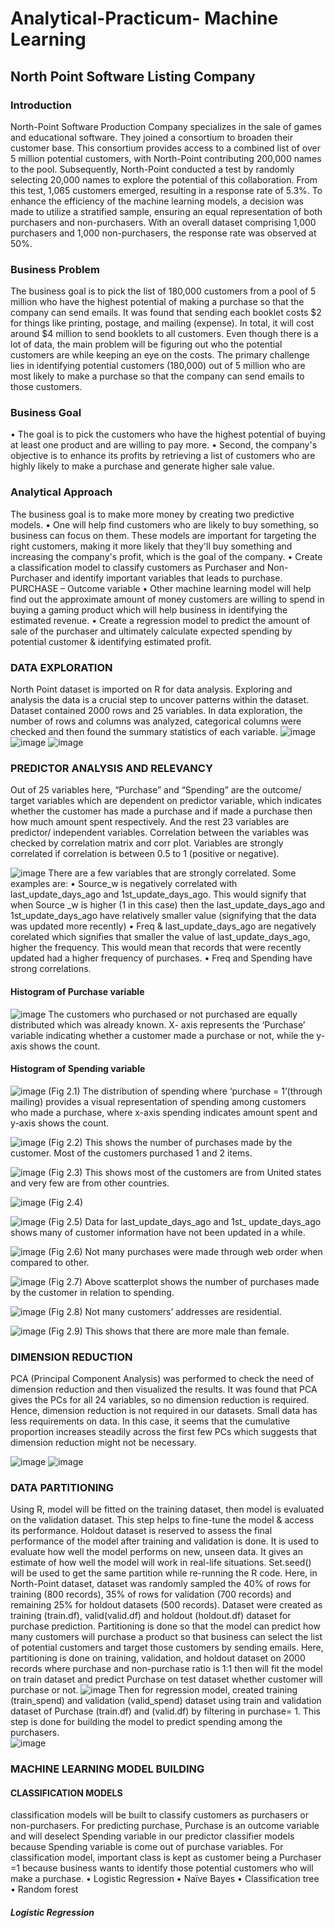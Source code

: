# Analytical-Practicum- Machine Learning
## North Point Software Listing Company
### Introduction
North-Point Software Production Company specializes in the sale of games and educational software. They joined a consortium to broaden their customer base. This consortium provides access to a combined list of over 5 million potential customers, with North-Point contributing 200,000 names to the pool. Subsequently, North-Point conducted a test by randomly selecting 20,000 names to explore the potential of this collaboration. From this test, 1,065 customers emerged, resulting in a response rate of 5.3%. To enhance the efficiency of the machine learning models, a decision was made to utilize a stratified sample, ensuring an equal representation of both purchasers and non-purchasers. With an overall dataset comprising 1,000 purchasers and 1,000 non-purchasers, the response rate was observed at 50%.
### Business Problem
The business goal is to pick the list of 180,000 customers from a pool of 5 million who have the highest potential of making a purchase so that the company can send emails. It was found that sending each booklet costs $2 for things like printing, postage, and mailing (expense). In total, it will cost around $4 million to send booklets to all customers. Even though there is a lot of data, the main problem will be figuring out who the potential customers are while keeping an eye on the costs. The primary challenge lies in identifying potential customers (180,000) out of 5 million who are most likely to make a purchase so that the company can send emails to those customers.
### Business Goal
•	The goal is to pick the customers who have the highest potential of buying at least one product and are willing to pay more.
•	Second, the company's objective is to enhance its profits by retrieving a list of customers who are highly likely to make a purchase and generate higher sale value.
### Analytical Approach 
The business goal is to make more money by creating two predictive models. 
•	One will help find customers who are likely to buy something, so business can focus on them. These models are important for targeting the right customers, making it more likely that they'll buy something and increasing the company's profit, which is the goal of the company.
  • Create a classification model to classify customers as Purchaser and Non-Purchaser and identify important variables that leads to purchase. PURCHASE – Outcome variable
•	Other machine learning model will help find out the approximate amount of money customers are willing to spend in buying a gaming product which will help business in identifying the estimated revenue.
  • Create a regression model to predict the amount of sale of the purchaser and ultimately calculate expected spending by potential customer & identifying estimated profit.

### DATA EXPLORATION
North Point dataset is imported on R for data analysis. Exploring and analysis the data is a crucial step to uncover patterns within the dataset. Dataset contained 2000 rows and 25 variables. In data exploration, the number of rows and columns was analyzed, categorical columns were checked and then found the summary statistics of each variable.
 ![image](https://github.com/deepshisachan25/Analytical-Practicum/assets/170371796/d89d694a-4423-43fc-af1f-766a3dd33413)
![image](https://github.com/deepshisachan25/Analytical-Practicum/assets/170371796/17c025ea-4e3c-4962-b336-6ddf4d4c3055)
![image](https://github.com/deepshisachan25/Analytical-Practicum/assets/170371796/652e5d73-77f6-4067-bd5f-02917a66ca22)

### PREDICTOR ANALYSIS AND RELEVANCY
Out of 25 variables here, “Purchase” and “Spending” are the outcome/ target variables which are dependent on predictor variable, which indicates whether the customer has made a purchase and if made a purchase then how much amount spent respectively. And the rest 23 variables are predictor/ independent variables. 
Correlation between the variables was checked by correlation matrix and corr plot. Variables are strongly correlated if correlation is between 0.5 to 1 (positive or negative).

![image](https://github.com/deepshisachan25/Analytical-Practicum/assets/170371796/84f00ff5-b374-48f1-90fc-495b9dc487a2)
There are a few variables that are strongly correlated. Some examples are:
•	Source_w is negatively correlated with last_update_days_ago and 1st_update_days_ago. This would signify that when Source _w is higher (1 in this case) then the last_update_days_ago and 1st_update_days_ago have relatively smaller value (signifying that the data was updated more recently)
•	Freq & last_update_days_ago are negatively corelated which signifies that smaller the value of last_update_days_ago, higher the frequency. This would mean that records that were recently updated had a higher frequency of purchases.
•	Freq and Spending have strong correlations.

#### Histogram of Purchase variable
![image](https://github.com/deepshisachan25/Analytical-Practicum/assets/170371796/d40e9e57-9fc6-4326-a416-c74168a88c0a)
The customers who purchased or not purchased are equally distributed which was already known. X- axis represents the ‘Purchase’ variable indicating whether a customer made a purchase or not, while the y-axis shows the count. 

#### Histogram of Spending variable
![image](https://github.com/deepshisachan25/Analytical-Practicum/assets/170371796/1eb64497-84e3-4f6f-ac6b-7e9733830aaa)
(Fig 2.1) The distribution of spending where ‘purchase = 1’(through mailing) provides a visual representation of spending among customers who made a purchase, where x-axis spending indicates amount spent and y-axis shows the count.

![image](https://github.com/deepshisachan25/Analytical-Practicum/assets/170371796/97a92dd6-defd-4a40-846a-e2580a99c43d)
(Fig 2.2)
This shows the number of purchases made by the customer. Most of the customers purchased 1 and 2 items. 

![image](https://github.com/deepshisachan25/Analytical-Practicum/assets/170371796/6a383972-e0cd-46bf-9b8d-a693e5e33266)
(Fig 2.3) This shows most of the customers are from United states and very few are from other countries.

![image](https://github.com/deepshisachan25/Analytical-Practicum/assets/170371796/5529da92-4204-4301-94f2-a361d41b4e54)
(Fig 2.4)

![image](https://github.com/deepshisachan25/Analytical-Practicum/assets/170371796/9c21e370-ac4c-47b3-89ed-bdb84996eb3f)
(Fig 2.5)
Data for last_update_days_ago and 1st_ update_days_ago shows many of customer information have not been updated in a while. 

![image](https://github.com/deepshisachan25/Analytical-Practicum/assets/170371796/73b04d65-df53-4259-b5cf-9e4f490ae0dd)
(Fig 2.6) Not many purchases were made through web order when compared to other. 

![image](https://github.com/deepshisachan25/Analytical-Practicum/assets/170371796/cf7829e3-fcdb-4c50-b623-dc123fb1e6c7)
(Fig 2.7) Above scatterplot shows the number of purchases made by the customer in relation to spending.

![image](https://github.com/deepshisachan25/Analytical-Practicum/assets/170371796/176824f9-aafc-41d8-b2a9-0071f1e36d4c)
(Fig 2.8) Not many customers’ addresses are residential.

![image](https://github.com/deepshisachan25/Analytical-Practicum/assets/170371796/7ee20a4d-0b3a-47f4-af05-a0da1e164335)
(Fig 2.9) This shows that there are more male than female.

### DIMENSION REDUCTION
PCA (Principal Component Analysis) was performed to check the need of dimension reduction and then visualized the results. It was found that PCA gives the PCs for all 24 variables, so no dimension reduction is required. Hence, dimension reduction is not required in our datasets. Small data has less requirements on data. In this case, it seems that the cumulative proportion increases steadily across the first few PCs which suggests that dimension reduction might not be necessary.

![image](https://github.com/deepshisachan25/Analytical-Practicum/assets/170371796/c69f7a3b-4c51-487d-842c-e6ec423c66e1)
![image](https://github.com/deepshisachan25/Analytical-Practicum/assets/170371796/7b691e4c-944f-4381-a26d-4a8872c22087)

### DATA PARTITIONING
Using R, model will be fitted on the training dataset, then model is evaluated on the validation dataset. This step helps to fine-tune the model & access its performance. Holdout dataset is reserved to assess the final performance of the model after training and validation is done. It is used to evaluate how well the model performs on new, unseen data. It gives an estimate of how well the model will work in real-life situations.
Set.seed() will be used to get the same partition while re-running the R code. Here, in North-Point dataset, dataset was randomly sampled the 40% of rows for training (800 records), 35% of rows for validation (700 records) and remaining 25% for holdout datasets (500 records). Dataset were created as training (train.df), valid(valid.df) and holdout (holdout.df) dataset for purchase prediction.
Partitioning is done so that the model can predict how many customers will purchase a product so that business can select the list of potential customers and target those customers by sending emails. Here, partitioning is done on training, validation, and holdout dataset on 2000 records where purchase and non-purchase ratio is 1:1 then will fit the model on train dataset and predict Purchase on test dataset whether customer will purchase or not. 
![image](https://github.com/deepshisachan25/Analytical-Practicum/assets/170371796/fda0d237-dd04-400b-aa90-86bc4e4ace77)
Then for regression model, created training (train_spend) and validation (valid_spend) dataset using train and validation dataset of Purchase (train.df) and (valid.df) by filtering in purchase= 1. This step is done for building the model to predict spending among the purchasers. 	
![image](https://github.com/deepshisachan25/Analytical-Practicum/assets/170371796/ae35c470-6a52-42b6-abe3-4594937d7554)

### MACHINE LEARNING MODEL BUILDING
#### CLASSIFICATION MODELS
classification models will be built to classify customers as purchasers or non-purchasers. For predicting purchase, Purchase is an outcome variable and will deselect Spending variable in our predictor classifier models because Spending variable is come out of purchase variables.
For classification model, important class is kept as customer being a Purchaser =1 because business wants to identify those potential customers who will make a purchase.
•	Logistic Regression
•	Naïve Bayes
•	Classification tree
•	Random forest

##### 	Logistic Regression



